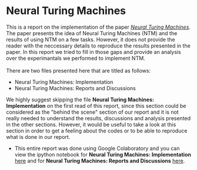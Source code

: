 # Neural Turing Machines

This is a report on the implementation of the paper *[Neural Turing Machines](https://arxiv.org/abs/1410.5401)*. The paper presents the idea of Neural Turing Machines (NTM) and the results of using NTM on a few tasks. However, it does not provide the reader with the neccessary details to reproduce the results presented in the paper. In this report we tried to fill in those gaps and provide an analysis over the experimantals we performed to implement NTM.<br>
<br>
There are two files presented here that are titled as follows:

*  Neural Turing Machines: Implementation
*  Neural Turing Machines: Reports and Discussions

We highly suggest skipping the file **Neural Turing Machines: Implementation** on the first read of this report, since this section could be considered as the "behind the scene" section of our report and it is not really needed to understand the results, discussions and analysis presented in the other sections. However, it would be useful to take a look at this section in order to get a feeling about the codes or to be able to reproduce what is done in our report.

* This entire report was done using Google Colaboratory and you can view the ipython notebook for **Neural Turing Machines: Implementation** [here](https://colab.research.google.com/drive/1M3QowPFCZvjvGbJGWaUOV-AUxg90KN2g) and for **Neural Turing Machines: Reports and Discussions** [here](https://drive.google.com/file/d/1j4Hg0NhLBOS_OaVUCTgOZOI3y66RilzN/view?usp=sharing).  
